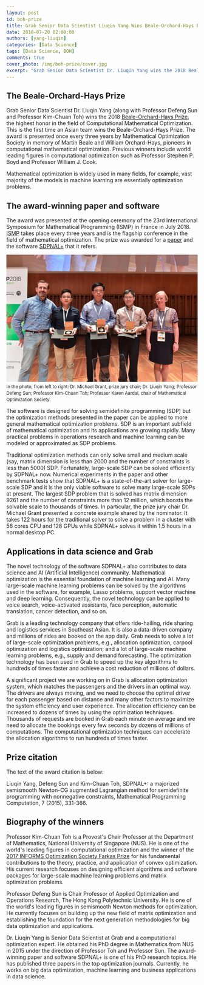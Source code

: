 ```yaml
---
layout: post
id: boh-prize
title: Grab Senior Data Scientist Liuqin Yang Wins Beale-Orchard-Hays Prize
date: 2018-07-20 02:00:00
authors: [yang-liuqin]
categories: [Data Science]
tags: [Data Science, BOH]
comments: true
cover_photo: /img/boh-prize/cover.jpg
excerpt: "Grab Senior Data Scientist Dr. Liuqin Yang wins the 2018 Beale-Orchard-Hays Prize, the highest honor in Computational Mathematical Optimization. He has been recognised for his paper and the corresponding software SDPNAL+."
---
```


## The Beale-Orchard-Hays Prize

Grab Senior Data Scientist Dr. Liuqin Yang (along with Professor Defeng Sun and Professor Kim-Chuan Toh) wins the 2018 [Beale-Orchard-Hays Prize](http://www.mathopt.org/?nav=boh), the highest honor in the field of Computational Mathematical Optimization. This is the first time an Asian team wins the Beale-Orchard-Hays Prize. The award is presented once every three years by Mathematical Optimization Society in memory of Martin Beale and William Orchard-Hays, pioneers in computational mathematical optimization. Previous winners include world leading figures in computational optimization such as Professor Stephen P. Boyd and Professor William J. Cook. 

Mathematical optimization is widely used in many fields, for example, vast majority of the models in machine learning are essentially optimization problems. 

## The award-winning paper and software

The award was presented at the opening ceremony of the 23rd International Symposium for Mathematical Programming (ISMP) in France in July 2018. [ISMP](http://www.mathopt.org/?nav=ismp) takes place every three years and is the flagship conference in the field of mathematical optimization. The prize was awarded for a [paper](https://link.springer.com/article/10.1007/s12532-015-0082-6) and the software [SDPNAL+](http://www.math.nus.edu.sg/~mattohkc/SDPNALplus.html) that it refers. 

<div class="post-image-section">
  <img alt="In the photo, from left to right: Dr. Michael Grant, prize jury chair; Dr. Liuqin Yang; Professor Defeng Sun; Professor Kim-Chuan Toh; Professor Karen Aardal, chair of Mathematical Optimization Society." src="/img/boh-prize/cover.jpg">
  <small class="post-image-caption">In the photo, from left to right: Dr. Michael Grant, prize jury chair; Dr. Liuqin Yang; Professor Defeng Sun; Professor Kim-Chuan Toh; Professor Karen Aardal, chair of Mathematical Optimization Society.</small>
</div>

The software is designed for solving semidefinite programming (SDP) but the optimization methods presented in the paper can be applied to more general mathematical optimization problems. SDP is an important subfield of mathematical optimization and its applications are growing rapidly. Many practical problems in operations research and machine learning can be modeled or approximated as SDP problems. 

Traditional optimization methods can only solve small and medium scale (say, matrix dimension is less than 2000 and the number of constraints is less than 5000) SDP. Fortunately, large-scale SDP can be solved efficiently by SDPNAL+ now. Numerical experiments in the paper and other benchmark tests show that SDPNAL+ is a state-of-the-art solver for large-scale SDP and it is the only viable software to solve many large-scale SDPs at present. The largest SDP problem that is solved has matrix dimension 9261 and the number of constraints more than 12 million, which boosts the solvable scale to thousands of times. In particular, the prize jury chair Dr. Michael Grant presented a concrete example shared by the nominator. It takes 122 hours for the traditional solver to solve a problem in a cluster with 56 cores CPU and 128 GPUs while SDPNAL+ solves it within 1.5 hours in a normal desktop PC.

## Applications in data science and Grab

The novel technology of the software SDPNAL+ also contributes to data science and AI (Artificial Intelligence) community. Mathematical optimization is the essential foundation of machine learning and AI. Many large-scale machine learning problems can be solved by the algorithms used in the software, for example, Lasso problems, support vector machine and deep learning. Consequently, the novel technology can be applied to voice search, voice-activated assistants, face perception, automatic translation, cancer detection, and so on. 

Grab is a leading technology company that offers ride-hailing, ride sharing and logistics services in Southeast Asian. It is also a data-driven company and millions of rides are booked on the app daily. Grab needs to solve a lot of large-scale optimization problems, e.g., allocation optimization, carpool optimization and logistics optimization; and a lot of large-scale machine learning problems, e.g., supply and demand forecasting. The optimization technology has been used in Grab to speed up the key algorithms to hundreds of times faster and achieve a cost reduction of millions of dollars. 

A significant project we are working on in Grab is allocation optimization system, which matches the passengers and the drivers in an optimal way. The drivers are always moving, and we need to choose the optimal driver for each passenger based on distance and many other factors to maximize the system efficiency and user experience. The allocation efficiency can be increased to dozens of times by using the optimization techniques. Thousands of requests are booked in Grab each minute on average and we need to allocate the bookings every few seconds by dozens of millions of computations. The computational optimization techniques can accelerate the allocation algorithms to run hundreds of times faster. 

## Prize citation 

The text of the award citation is below:

Liuqin Yang, Defeng Sun and Kim-Chuan Toh, SDPNAL+: a majorized semismooth Newton-CG augmented Lagrangian method for semidefinite programming with nonnegative constraints, Mathematical Programming Computation, 7 (2015), 331-366. 

## Biography of the winners

Professor Kim-Chuan Toh is a Provost's Chair Professor at the Department of Mathematics, National University of Singapore (NUS). He is one of the world's leading figures in computational optimization and the winner of the [2017 INFORMS Optimization Society Farkas Prize](http://connect.informs.org/optimizationsociety/prizes/farkas-prize/2017) for his fundamental contributions to the theory, practice, and application of convex optimization. His current research focuses on designing efficient algorithms and software packages for large-scale machine learning problems and matrix optimization problems. 

Professor Defeng Sun is Chair Professor of Applied Optimization and Operations Research, The Hong Kong Polytechnic University. He is one of the world's leading figures in semismooth Newton methods for optimization. He currently focuses on building up the new field of matrix optimization and establishing the foundation for the next generation methodologies for big data optimization and applications. 

Dr. Liuqin Yang is Senior Data Scientist at Grab and a computational optimization expert. He obtained his PhD degree in Mathematics from NUS in 2015 under the direction of Professor Toh and Professor Sun. The award-winning paper and software SDPNAL+ is one of his PhD research topics. He has published three papers in the top optimization journals. Currently, he works on big data optimization, machine learning and business applications in data science. 
